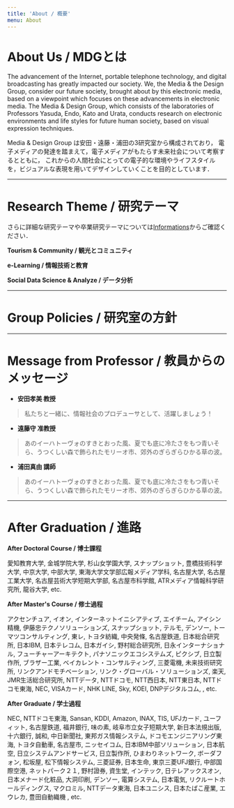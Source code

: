 ```yaml
---
title: 'About / 概要'
menu: About
---
```


# About Us / MDGとは


The advancement of the Internet, portable telephone technology, and digital broadcasting has greatly impacted our society.
We, the Media & the Design Group, consider our future society, brought about by this electronic media, based on a viewpoint which focuses on these advancements in electronic media.
The Media & Design Group, which consists of the laboratories of Professors Yasuda, Endo, Kato and Urata, conducts research on electronic environments and life styles for future human society, based on visual expression techniques.


Media & Design Group は安田・遠藤・浦田の3研究室から構成されており， 電子メディアの発達を踏まえて，電子メディアがもたらす未来社会について考察するとともに， これからの人間社会にとっての電子的な環境やライフスタイルを，ビジュアルな表現を用いてデザインしていくことを目的としています．

---

# Research Theme / 研究テーマ
さらに詳細な研究テーマや卒業研究テーマについては[Informations](/informations)からご確認ください．

**Tourism & Community / 観光とコミュニティ**

**e-Learning / 情報技術と教育**

**Social Data Science & Analyze / データ分析**



---

# Group Policies / 研究室の方針

---

# Message from Professor / 教員からのメッセージ
* **安田孝美 教授**
> 私たちと一緒に、情報社会のプロデューサとして、活躍しましょう！

* **遠藤守 准教授**
> あのイーハトーヴォのすきとおった風、夏でも底に冷たさをもつ青いそら、うつくしい森で飾られたモリーオ市、郊外のぎらぎらひかる草の波。

* **浦田真由 講師**
> あのイーハトーヴォのすきとおった風、夏でも底に冷たさをもつ青いそら、うつくしい森で飾られたモリーオ市、郊外のぎらぎらひかる草の波。

---

# After Graduation / 進路
**After Doctoral Course / 博士課程**

[](あ行)愛知教育大学,
[](か行)金城学院大学,
[](さ行)杉山女学園大学,
スナップショット,
[](た行)豊橋技術科学大学,
中京大学,
中部大学,
東海大学文学部広報メディア学科,
[](な行)名古屋大学,
名古屋工業大学,
名古屋芸術大学短期大学部,
名古屋市科学館,
ATRメディア情報科学研究所,
[](ら行)龍谷大学,
etc.

**After Master's Course / 修士過程**

[](あ行)アクセンチュア,
イオン,
インターネットイニシアティブ,
エイチーム,
アイシン精機,
伊藤忠テクノソリューションズ,
[](さ行)スナップショット,
[](た行)テルモ,
デンソー,
トーマツコンサルティング,
東レ,
トヨタ紡織,
中央発條,
[](な行)名古屋鉄道,
日本総合研究所,
日本IBM,
日本テレコム,
日本ガイシ,
野村総合研究所,
日永インターナショナル,
[](は行)フューチャーアーキテクト,
パナソニックエコシステムズ,
ピクシブ,
日立製作所,
ブラザー工業,
ベイカレント・コンサルティング,
[](ま行)三菱電機,
未来技術研究所,
[](ら行)リンクアンドモチベーション,
リンク・グローバル・ソリューションズ,
楽天,
[](A-Z)JMR生活総合研究所,
NTTデータ,
NTTドコモ,
NTT西日本,
NTT東日本,
NTTドコモ東海,
NEC,
VISAカード,
NHK
LINE,
Sky,
KOEI,
DNPデジタルコム,
, etc.

**After Graduate / 学士過程**

<!-- あ行 -->
<!-- か行 -->
<!-- さ行 -->
<!-- た行 -->
<!-- な行 -->
<!-- は行 -->
<!-- ま行 -->
<!-- や行 -->
<!-- ら行 -->
<!-- わ行 -->
<!-- A-Z -->
NEC,
NTTドコモ東海,
Sansan,
KDDI,
Amazon,
INAX,
TIS,
UFJカード,
ユーフィット,
名古屋鉄道,
福井銀行,
味の素,
岐阜市立女子短期大学,
新日本法規出版,
十六銀行,
誠和,
中日新聞社,
東邦ガス情報システム,
ドコモエンジニアリング東海,
トヨタ自動車,
名古屋市,
ニッセイコム,
日本IBM中部ソリューション,
日本航空,
日立システムアンドサービス,
日立製作所,
ひまわりネットワーク,
ボーダフォン,
松坂屋,
松下情報システム,
三菱証券,
日本生命,
東京三菱UFJ銀行,
中部国際空港,
ネットパーク２１,
野村證券,
資生堂,
インテック,
日テレアックスオン,
日本メナード化粧品,
大洞印刷,
デンソー,
電算システム,
日本電気,
リクルートホールディングス,
マクロミル,
NTTデータ東海,
日本ユニシス,
日本たばこ産業,
エウレカ,
豊田自動織機
, etc.

